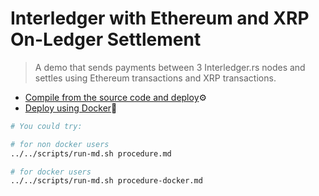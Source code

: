# Interledger with Ethereum and XRP On-Ledger Settlement
> A demo that sends payments between 3 Interledger.rs nodes and settles using Ethereum transactions and XRP transactions.

- [Compile from the source code and deploy](./procedure.md)⚙
- [Deploy using Docker](./procedure-docker.md)🐳

<!--!
printf "You could try:\n\n"
printf "For non docker users\n"
printf "\e[32;1m../../scripts/run-md.sh procedure.md\e[m\n\n"
printf "For docker users\n"
printf "\e[32;1m../../scripts/run-md.sh procedure-docker.md\e[m\n"
-->

```bash #
# You could try:

# for non docker users
../../scripts/run-md.sh procedure.md

# for docker users
../../scripts/run-md.sh procedure-docker.md
```
